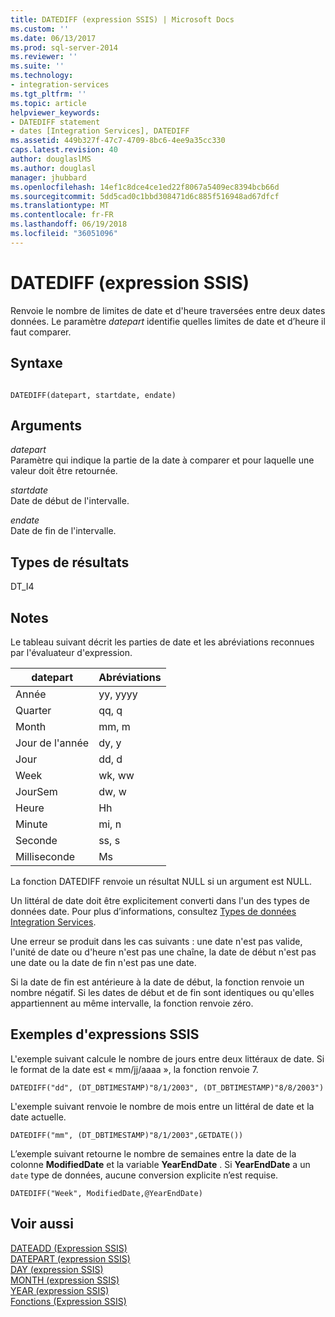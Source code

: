 ```yaml
---
title: DATEDIFF (expression SSIS) | Microsoft Docs
ms.custom: ''
ms.date: 06/13/2017
ms.prod: sql-server-2014
ms.reviewer: ''
ms.suite: ''
ms.technology:
- integration-services
ms.tgt_pltfrm: ''
ms.topic: article
helpviewer_keywords:
- DATEDIFF statement
- dates [Integration Services], DATEDIFF
ms.assetid: 449b327f-47c7-4709-8bc6-4ee9a35cc330
caps.latest.revision: 40
author: douglaslMS
ms.author: douglasl
manager: jhubbard
ms.openlocfilehash: 14ef1c8dce4ce1ed22f8067a5409ec8394bcb66d
ms.sourcegitcommit: 5dd5cad0c1bbd308471d6c885f516948ad67dfcf
ms.translationtype: MT
ms.contentlocale: fr-FR
ms.lasthandoff: 06/19/2018
ms.locfileid: "36051096"
---
```

# <a name="datediff-ssis-expression"></a>DATEDIFF (expression SSIS)
  Renvoie le nombre de limites de date et d'heure traversées entre deux dates données. Le paramètre *datepart* identifie quelles limites de date et d’heure il faut comparer.  
  
## <a name="syntax"></a>Syntaxe  
  
```  
  
DATEDIFF(datepart, startdate, endate)  
```  
  
## <a name="arguments"></a>Arguments  
 *datepart*  
 Paramètre qui indique la partie de la date à comparer et pour laquelle une valeur doit être retournée.  
  
 *startdate*  
 Date de début de l'intervalle.  
  
 *endate*  
 Date de fin de l'intervalle.  
  
## <a name="result-types"></a>Types de résultats  
 DT_I4  
  
## <a name="remarks"></a>Notes  
 Le tableau suivant décrit les parties de date et les abréviations reconnues par l'évaluateur d'expression.  
  
|datepart|Abréviations|  
|--------------|-------------------|  
|Année|yy, yyyy|  
|Quarter|qq, q|  
|Month|mm, m|  
|Jour de l'année|dy, y|  
|Jour|dd, d|  
|Week|wk, ww|  
|JourSem|dw, w|  
|Heure|Hh|  
|Minute|mi, n|  
|Seconde|ss, s|  
|Milliseconde|Ms|  
  
 La fonction DATEDIFF renvoie un résultat NULL si un argument est NULL.  
  
 Un littéral de date doit être explicitement converti dans l'un des types de données date. Pour plus d’informations, consultez [Types de données Integration Services](../data-flow/integration-services-data-types.md).  
  
 Une erreur se produit dans les cas suivants : une date n'est pas valide, l'unité de date ou d'heure n'est pas une chaîne, la date de début n'est pas une date ou la date de fin n'est pas une date.  
  
 Si la date de fin est antérieure à la date de début, la fonction renvoie un nombre négatif. Si les dates de début et de fin sont identiques ou qu'elles appartiennent au même intervalle, la fonction renvoie zéro.  
  
## <a name="ssis-expression-examples"></a>Exemples d'expressions SSIS  
 L'exemple suivant calcule le nombre de jours entre deux littéraux de date. Si le format de la date est « mm/jj/aaaa », la fonction renvoie 7.  
  
```  
DATEDIFF("dd", (DT_DBTIMESTAMP)"8/1/2003", (DT_DBTIMESTAMP)"8/8/2003")  
```  
  
 L'exemple suivant renvoie le nombre de mois entre un littéral de date et la date actuelle.  
  
```  
DATEDIFF("mm", (DT_DBTIMESTAMP)"8/1/2003",GETDATE())  
```  
  
 L’exemple suivant retourne le nombre de semaines entre la date de la colonne **ModifiedDate** et la variable **YearEndDate** . Si **YearEndDate** a un `date` type de données, aucune conversion explicite n’est requise.  
  
```  
DATEDIFF("Week", ModifiedDate,@YearEndDate)  
```  
  
## <a name="see-also"></a>Voir aussi  
 [DATEADD &#40;Expression SSIS&#41;](dateadd-ssis-expression.md)   
 [DATEPART &#40;expression SSIS&#41;](datepart-ssis-expression.md)   
 [DAY &#40;expression SSIS&#41;](day-ssis-expression.md)   
 [MONTH &#40;expression SSIS&#41;](month-ssis-expression.md)   
 [YEAR &#40;expression SSIS&#41;](year-ssis-expression.md)   
 [Fonctions &#40;Expression SSIS&#41;](functions-ssis-expression.md)  
  
  